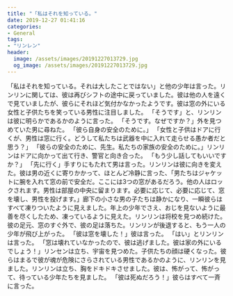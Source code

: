 ```yaml
---
title: "「私はそれを知っている。"
date: 2019-12-27 01:41:16
categories:
- General
tags:
- "リンレン"
header:
  image: /assets/images/20191227013729.jpg
  og_image: /assets/images/20191227013729.jpg
---
```


「私はそれを知っている。それは大したことではない」と他の少年は言った。リンリンに関しては、彼は再びシフトの途中に戻っていました。彼は他の人を遠くで見ていましたが、彼らにそれほど気付かなかったようです。彼は窓の外にいる女性と子供たちを笑っている男性に注目しました。 「そうです」と、リンリンは彼に明らかであるかのように言った。 「そうです。なぜですか？」外を見つめていた男に尋ねた。 「彼ら自身の安全のために。」 「女性と子供はドアに行くが、男性は窓に行く。どうして私たちは武器を中に入れて走らせる愚か者だと思う？」 「彼らの安全のために、先生。私たちの家族の安全のために。」リンリンはドアに向かって出て行き、警官と向き合った。 「もう少し話してもいいですか？」 「先に行く」手すりにもたれて男は言った。リンリンは彼に向きを変えた。彼は男の近くに寄りかかって、ほとんど冷静に言った、「男たちはジャケットに腕を入れて窓の前で安全だ。ここには3つの窓があるだろう。他の人はロックされます。男性は部屋の中央に留まります。必要に応じて、必要に応じて、窓を壊し、男性を投げます。」廊下の小さな男の子たちは静かになり、一瞬彼らはすべて凍りついたように見えました。年上の少年でさえ、おじを見ないように最善を尽くしたため、凍っているように見えた。リンリンは将校を見つめ続けた。彼の足元、窓のすぐ外で、彼の足は落ちた。リンリンが後退すると、もう一人の少年が飛び上がった。 「彼は窓を壊した！」彼は言った。 「はい」とリンリンは言った。 「窓は壊れていなかったので、彼は逃げました。彼は家の外にいるでしょう！」リンセンは立ち、宇宙を見つめた。子供たちの顔は硬くなった。彼らはまるで彼が魂が危険にさらされている男性であるかのように、リンリンを見ました。リンリンは立ち、胸をドキドキさせました。彼は、怖がって、怖がって、待っている少年たちを見ました。 「彼は死ぬだろう！」彼らはすべて一斉に言った。

